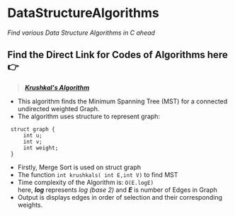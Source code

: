 # DataStructureAlgorithms
*Find various Data Structure Algorithms in C ahead*
## Find the Direct Link for Codes of Algorithms here 👉 
> ***[Krushkal's Algorithm](https://github.com/NiviRocks/DataStructureAlgorithms/Krushkals.c)***
 - This algorithm finds the Minimum Spanning Tree (MST) for a connected undirected weighted Graph. 
 - The algorithm uses structure to represent graph:
 ```
  struct graph {
      int u;
      int v;
      int weight;
  }
  ```
 - Firstly, Merge Sort is used on struct graph 
 - The function `int krushkals( int E,int V)` to find MST
 - Time complexity of the Algorithm is: `O(E.logE)`  
   here, ***log*** represents *log (base 2)* and ***E*** is number of Edges in Graph
 - Output is displays edges in order of selection and their corresponding weights.
